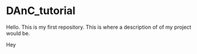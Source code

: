 # DAnC_tutorial
Hello. This is my first repository. This is where a description of of my project would be. 

Hey